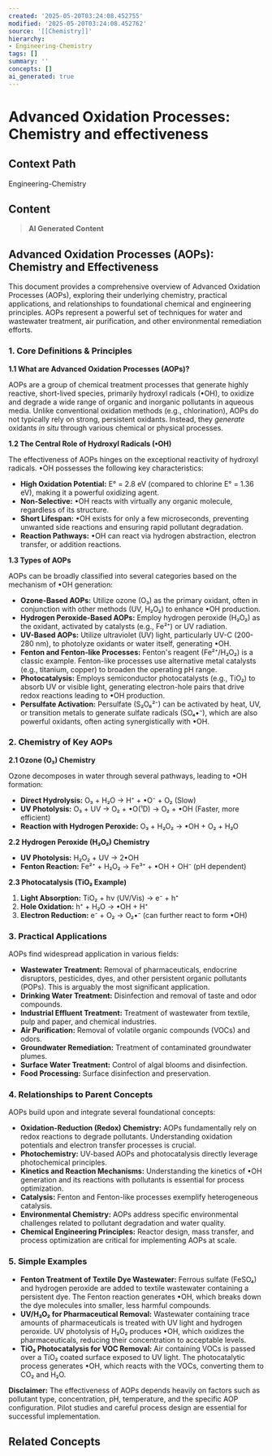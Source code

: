 ```yaml
---
created: '2025-05-20T03:24:08.452755'
modified: '2025-05-20T03:24:08.452762'
source: '[[Chemistry]]'
hierarchy:
- Engineering-Chemistry
tags: []
summary: ''
concepts: []
ai_generated: true
---
```


# Advanced Oxidation Processes: Chemistry and effectiveness

## Context Path
Engineering-Chemistry

## Content
> **AI Generated Content**
## Advanced Oxidation Processes (AOPs): Chemistry and Effectiveness

This document provides a comprehensive overview of Advanced Oxidation Processes (AOPs), exploring their underlying chemistry, practical applications, and relationships to foundational chemical and engineering principles. AOPs represent a powerful set of techniques for water and wastewater treatment, air purification, and other environmental remediation efforts.

### 1. Core Definitions & Principles

**1.1 What are Advanced Oxidation Processes (AOPs)?**

AOPs are a group of chemical treatment processes that generate highly reactive, short-lived species, primarily hydroxyl radicals (•OH), to oxidize and degrade a wide range of organic and inorganic pollutants in aqueous media. Unlike conventional oxidation methods (e.g., chlorination), AOPs do not typically rely on strong, persistent oxidants.  Instead, they *generate* oxidants *in situ* through various chemical or physical processes.

**1.2 The Central Role of Hydroxyl Radicals (•OH)**

The effectiveness of AOPs hinges on the exceptional reactivity of hydroxyl radicals.  •OH possesses the following key characteristics:

*   **High Oxidation Potential:**  E° = 2.8 eV (compared to chlorine E° = 1.36 eV), making it a powerful oxidizing agent.
*   **Non-Selective:**  •OH reacts with virtually any organic molecule, regardless of its structure.
*   **Short Lifespan:**  •OH exists for only a few microseconds, preventing unwanted side reactions and ensuring rapid pollutant degradation.
*   **Reaction Pathways:** •OH can react via hydrogen abstraction, electron transfer, or addition reactions.

**1.3 Types of AOPs**

AOPs can be broadly classified into several categories based on the mechanism of •OH generation:

*   **Ozone-Based AOPs:** Utilize ozone (O₃) as the primary oxidant, often in conjunction with other methods (UV, H₂O₂) to enhance •OH production.
*   **Hydrogen Peroxide-Based AOPs:**  Employ hydrogen peroxide (H₂O₂) as the oxidant, activated by catalysts (e.g., Fe²⁺) or UV radiation.
*   **UV-Based AOPs:**  Utilize ultraviolet (UV) light, particularly UV-C (200-280 nm), to photolyze oxidants or water itself, generating •OH.
*   **Fenton and Fenton-like Processes:**  Fenton's reagent (Fe²⁺/H₂O₂) is a classic example. Fenton-like processes use alternative metal catalysts (e.g., titanium, copper) to broaden the operating pH range.
*   **Photocatalysis:**  Employs semiconductor photocatalysts (e.g., TiO₂) to absorb UV or visible light, generating electron-hole pairs that drive redox reactions leading to •OH production.
*   **Persulfate Activation:**  Persulfate (S₂O₈²⁻) can be activated by heat, UV, or transition metals to generate sulfate radicals (SO₄•⁻), which are also powerful oxidants, often acting synergistically with •OH.

### 2. Chemistry of Key AOPs

**2.1 Ozone (O₃) Chemistry**

Ozone decomposes in water through several pathways, leading to •OH formation:

*   **Direct Hydrolysis:** O₃ + H₂O → H⁺ + •O⁻ + O₂  (Slow)
*   **UV Photolysis:** O₃ + UV → O₂ + •O(¹D) → O₂ + •OH (Faster, more efficient)
*   **Reaction with Hydrogen Peroxide:** O₃ + H₂O₂ → •OH + O₂ + H₂O

**2.2 Hydrogen Peroxide (H₂O₂) Chemistry**

*   **UV Photolysis:** H₂O₂ + UV → 2•OH
*   **Fenton Reaction:** Fe²⁺ + H₂O₂ → Fe³⁺ + •OH + OH⁻ (pH dependent)

**2.3 Photocatalysis (TiO₂ Example)**

1.  **Light Absorption:** TiO₂ + hν (UV/Vis) → e⁻ + h⁺
2.  **Hole Oxidation:** h⁺ + H₂O → •OH + H⁺
3.  **Electron Reduction:** e⁻ + O₂ → O₂•⁻ (can further react to form •OH)

### 3. Practical Applications

AOPs find widespread application in various fields:

*   **Wastewater Treatment:** Removal of pharmaceuticals, endocrine disruptors, pesticides, dyes, and other persistent organic pollutants (POPs).  This is arguably the most significant application.
*   **Drinking Water Treatment:** Disinfection and removal of taste and odor compounds.
*   **Industrial Effluent Treatment:**  Treatment of wastewater from textile, pulp and paper, and chemical industries.
*   **Air Purification:** Removal of volatile organic compounds (VOCs) and odors.
*   **Groundwater Remediation:**  Treatment of contaminated groundwater plumes.
*   **Surface Water Treatment:** Control of algal blooms and disinfection.
*   **Food Processing:**  Surface disinfection and preservation.

### 4. Relationships to Parent Concepts

AOPs build upon and integrate several foundational concepts:

*   **Oxidation-Reduction (Redox) Chemistry:** AOPs fundamentally rely on redox reactions to degrade pollutants. Understanding oxidation potentials and electron transfer processes is crucial.
*   **Photochemistry:** UV-based AOPs and photocatalysis directly leverage photochemical principles.
*   **Kinetics and Reaction Mechanisms:**  Understanding the kinetics of •OH generation and its reactions with pollutants is essential for process optimization.
*   **Catalysis:**  Fenton and Fenton-like processes exemplify heterogeneous catalysis.
*   **Environmental Chemistry:** AOPs address specific environmental challenges related to pollutant degradation and water quality.
*   **Chemical Engineering Principles:** Reactor design, mass transfer, and process optimization are critical for implementing AOPs at scale.

### 5. Simple Examples

*   **Fenton Treatment of Textile Dye Wastewater:**  Ferrous sulfate (FeSO₄) and hydrogen peroxide are added to textile wastewater containing a persistent dye. The Fenton reaction generates •OH, which breaks down the dye molecules into smaller, less harmful compounds.
*   **UV/H₂O₂ for Pharmaceutical Removal:**  Wastewater containing trace amounts of pharmaceuticals is treated with UV light and hydrogen peroxide. UV photolysis of H₂O₂ produces •OH, which oxidizes the pharmaceuticals, reducing their concentration to acceptable levels.
*   **TiO₂ Photocatalysis for VOC Removal:**  Air containing VOCs is passed over a TiO₂ coated surface exposed to UV light.  The photocatalytic process generates •OH, which reacts with the VOCs, converting them to CO₂ and H₂O.



**Disclaimer:**  The effectiveness of AOPs depends heavily on factors such as pollutant type, concentration, pH, temperature, and the specific AOP configuration.  Pilot studies and careful process design are essential for successful implementation.

## Related Concepts
